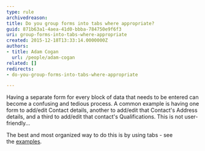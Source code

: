 ```yaml
---
type: rule
archivedreason: 
title: Do you group forms into tabs where appropriate?
guid: 871b63a1-4aea-41d0-bbba-784750e9f6f3
uri: group-forms-into-tabs-where-appropriate
created: 2015-12-18T13:33:14.0000000Z
authors:
- title: Adam Cogan
  url: /people/adam-cogan
related: []
redirects:
- do-you-group-forms-into-tabs-where-appropriate

---
```


Having a separate form for every block of data that needs to be entered can become a confusing and tedious process. A common example is having one form to add/edit Contact details, another to add/edit that Contact's Address details, and a third to add/edit that contact's Qualifications. This is not user-friendly...

<!--endintro-->

The best and most organized way to do this is by using tabs - see the [examples](/use-clean-designs-when-creating-forms).
